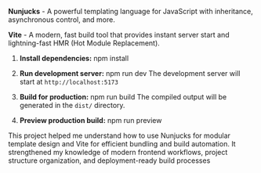 **Nunjucks** - A powerful templating language for JavaScript with inheritance, asynchronous control, and more.

**Vite** - A modern, fast build tool that provides instant server start and lightning-fast HMR (Hot Module Replacement).


1. **Install dependencies:**
   npm install

2. **Run development server:**
   npm run dev
   The development server will start at `http://localhost:5173`

3. **Build for production:**
   npm run build
   The compiled output will be generated in the `dist/` directory.

4. **Preview production build:**
   npm run preview


This project helped me understand how to use Nunjucks for modular template design and Vite for efficient bundling and build automation. It strengthened my knowledge of modern frontend workflows, project structure organization, and deployment-ready build processes
